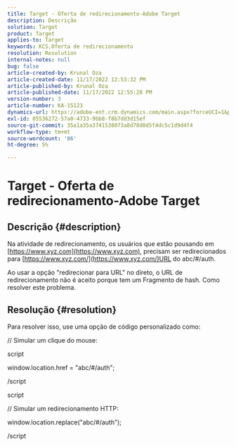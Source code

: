 ```yaml
---
title: Target - Oferta de redirecionamento-Adobe Target
description: Descrição
solution: Target
product: Target
applies-to: Target
keywords: KCS,Oferta de redirecionamento
resolution: Resolution
internal-notes: null
bug: false
article-created-by: Krunal Oza
article-created-date: 11/17/2022 12:53:32 PM
article-published-by: Krunal Oza
article-published-date: 11/17/2022 12:55:28 PM
version-number: 3
article-number: KA-15123
dynamics-url: https://adobe-ent.crm.dynamics.com/main.aspx?forceUCI=1&pagetype=entityrecord&etn=knowledgearticle&id=14fe94d6-7666-ed11-9561-6045bd006149
exl-id: 85536272-57a0-4733-9bb8-f8b7dd3d15ef
source-git-commit: 35a1a35a3741538073a8d78d0d5f4dc5c1d9d4f4
workflow-type: tm+mt
source-wordcount: '86'
ht-degree: 5%

---
```


# Target - Oferta de redirecionamento-Adobe Target

## Descrição {#description}


Na atividade de redirecionamento, os usuários que estão pousando em [https://www.xyz.com](https://www.xyz.com), precisam ser redirecionados para [https://www.xyz.com/](https://www.xyz.com/)URL do abc/#/auth.

Ao usar a opção &quot;redirecionar para URL&quot; no direto, o URL de redirecionamento não é aceito porque tem um Fragmento de hash. Como resolver este problema.


## Resolução {#resolution}


Para resolver isso, use uma opção de código personalizado como:



// Simular um clique do mouse:

script

window.location.href = &quot;abc/#/auth&quot;;

/script

script



// Simular um redirecionamento HTTP:

window.location.replace(&quot;abc/#/auth&quot;);

/script
